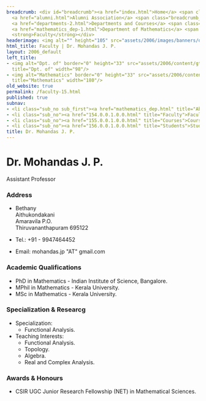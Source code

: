 ```yaml
---
breadcrumb: <div id="breadcrumb"><a href="index.html">Home</a> <span class="breadcrumb_spacer">&gt;</span>
  <a href="alumni.html">Alumni Association</a> <span class="breadcrumb_spacer">&gt;</span>
  <a href="departments-2.html">Departments and Courses</a> <span class="breadcrumb_spacer">&gt;</span>
  <a href="mathematics_dep-1.html">Department of Mathematics</a> <span class="breadcrumb_spacer">&gt;</span>
  <strong>Faculty</strong></div>
headerimage: <img alt="" height="105" src="assets/2006/images/banners/departments.jpg" width="472"/>
html_title: Faculty | Dr. Mohandas J. P.
layout: 2006_default
left_title:
- <img alt="Dpt. of" border="0" height="33" src="assets/2006/content/gt/fcb6421c7c62628408190d4ca84029e5.png"
  title="Dpt. of" width="98"/>
- <img alt="Mathematics" border="0" height="33" src="assets/2006/content/gt/3698bdf3d9248d5ae202f87b14d7f776.png"
  title="Mathematics" width="180"/>
old_website: true
permalink: /faculty-15.html
published: true
subnav:
- <li class="sub_no sub_first"><a href="mathematics_dep.html" title="About">About</a></li>
- <li class="sub_no"><a href="154.0.0.1.0.0.html" title="Faculty">Faculty</a></li>
- <li class="sub_no"><a href="155.0.0.1.0.0.html" title="Courses">Courses</a></li>
- <li class="sub_no"><a href="156.0.0.1.0.0.html" title="Students">Students</a></li>
title: Dr. Mohandas J. P.
---
```


# Dr. Mohandas J. P.

Assistant Professor

### Address

  * Bethany  
Aithukondakani  
Amaravila P.O.  
Thiruvananthapuram 695122

  * Tel.: +91 - 9947464452
  * Email: mohandas.jp "AT" gmail.com

### Academic Qualifications

  * PhD in Mathematics - Indian Institute of Science, Bangalore.
  * MPhil in Mathematics - Kerala University.
  * MSc in Mathematics - Kerala University.

### Specialization & Researcg

  * Specialization:
    * Functional Analysis.
  * Teaching Interests:
    * Functional Analysis.
    * Topology.
    * Algebra.
    * Real and Complex Analysis.

### Awards & Honours

  * CSIR UGC Junior Research Fellowship (NET) in Mathematical Sciences.